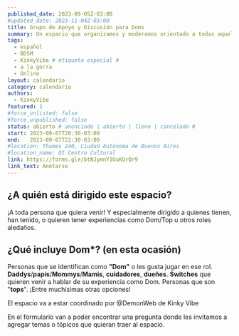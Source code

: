 ```yaml
---
published_date: 2023-09-05Z-03:00
#updated_date: 2023-11-04Z-03:00
title: Grupo de Apoyo y Discusión para Doms
summary: Un espacio que organizamos y moderamos orientado a todas aquellas personas dentro del espectro "Dominante/Dom/Top" que quieran venir a compartir sus experiencias, ser escuchades, escuchar a otres, compartir información y debatir.
tags:
  - español
  - BDSM
  - KinkyVibe # etiqueta especial #
  - a la gorra
  - Online
layout: calendario
category: calendario
authors:
  - KinkyVibe
featured: 1
#force_unlisted: false
#force_unpublished: false
status: abierto # anunciado | abierto | lleno | cancelado #
start: 2023-09-07T20:30-03:00
end:   2023-09-07T22:30-03:00
#location: Thames 240, Ciudad Autónoma de Buenos Aires
#location_name: QI Centro Cultural
link: https://forms.gle/btNJymnY1UuKUrQr9
link_text: Anotarse
---
```


## ¿A quién está dirigido este espacio? ##

¡A toda persona que quiera venir! Y especialmente dirigido a quienes tienen, han tenido, o quieren tener experiencias como Dom/Top u otros roles aledaños. 

## ¿Qué incluye Dom*? (en esta ocasión) ##

Personas que se identifican como **"Dom"** o les gusta jugar en ese rol.
**Daddys**/**papis**/**Mommys**/**Mamis**, **cuidadores**, **dueñes**.
**Switches** que quieren venir a hablar de su experiencia como Dom.
Personas que son "**tops**".
¡Entre muchísimas otras opciones!

El espacio va a estar coordinado por @DemonWeb de Kinky Vibe

En el formulario van a poder encontrar una pregunta donde les invitamos a agregar temas o tópicos que quieran traer al espacio.